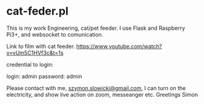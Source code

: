 # cat-feder.pl
This is my work Engineering, cat/pet feeder. I use Flask and Raspberry Pi3+, and websocket to comunication.

Link to film with cat feeder.
https://www.youtube.com/watch?v=vUm5C1HVf3c&t=1s


credential to login:

login: admin
password: admin

Please contact with me, szymon.slowicki@gmail.com, I can turn on the electricity, and show live action on zoom, messeanger etc.
Greetings Simon

